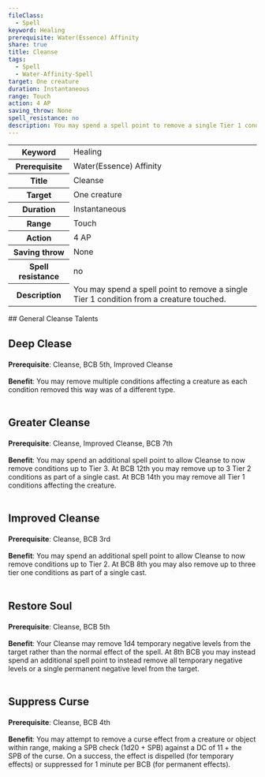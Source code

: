 ```yaml
---
fileClass:
  - Spell
keyword: Healing
prerequisite: Water(Essence) Affinity
share: true
title: Cleanse
tags:
  - Spell
  - Water-Affinity-Spell
target: One creature
duration: Instantaneous
range: Touch
action: 4 AP
saving_throw: None
spell_resistance: no
description: You may spend a spell point to remove a single Tier 1 condition from a creature touched.
---
```

<p><span style="overflow-x: auto;"><table><tbody><tr><th>Keyword</th><td>Healing</td></tr><tr><th>Prerequisite</th><td>Water(Essence) Affinity</td></tr><tr><th>Title</th><td>Cleanse</td></tr><tr><th>Target</th><td>One creature</td></tr><tr><th>Duration</th><td>Instantaneous</td></tr><tr><th>Range</th><td>Touch</td></tr><tr><th>Action</th><td>4 AP</td></tr><tr><th>Saving throw</th><td>None</td></tr><tr><th>Spell resistance</th><td>no</td></tr><tr><th>Description</th><td>You may spend a spell point to remove a single Tier 1 condition from a creature touched.</td></tr></tbody></table></span></p>
## General Cleanse Talents
<h2><span><p>Deep Clease</p></span></h2><p><span><p><b>Prerequisite</b>:    Cleanse, BCB 5th, Improved Cleanse<br><br><b>Benefit</b>:    You may remove multiple conditions affecting a creature as each condition removed this way was of a different type.<br><br></p></span></p><h2><span><p>Greater Cleanse</p></span></h2><p><span><p><b>Prerequisite</b>:    Cleanse, Improved Cleanse, BCB 7th<br><br><b>Benefit</b>:    You may spend an additional spell point to allow Cleanse to now remove conditions up to Tier 3. At BCB 12th you may remove up to 3 Tier 2 conditions as part of a single cast. At BCB 14th you may remove all Tier 1 conditions affecting the creature.<br><br></p></span></p><h2><span><p>Improved Cleanse</p></span></h2><p><span><p><b>Prerequisite</b>:    Cleanse, BCB 3rd<br><br><b>Benefit</b>:    You may spend an additional spell point to allow Cleanse to now remove conditions up to Tier 2. At BCB 8th you may also remove up to three tier one conditions as part of a single cast.<br><br></p></span></p><h2><span><p>Restore Soul</p></span></h2><p><span><p><b>Prerequisite</b>:    Cleanse, BCB 5th<br><br><b>Benefit</b>:    Your Cleanse may remove 1d4 temporary negative levels from the target rather than the normal effect of the spell. At 8th BCB you may instead spend an additional spell point to instead remove all temporary negative levels or a single permanent negative level from the target.<br><br></p></span></p><h2><span><p>Suppress Curse</p></span></h2><p><span><p><b>Prerequisite</b>:    Cleanse, BCB 4th<br><br><b>Benefit</b>:    You may attempt to remove a curse effect from a creature or object within range, making a SPB check (1d20 + SPB) against a DC of 11 + the SPB of the curse. On a success, the effect is dispelled (for temporary effects) or suppressed for 1 minute per BCB (for permanent effects).<br><br></p></span></p>
